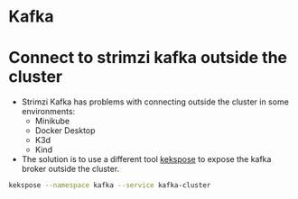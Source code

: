 # Kafka
# Connect to strimzi kafka outside the cluster
- Strimzi Kafka has problems with connecting outside the cluster in some environments:
  + Minikube
  + Docker Desktop
  + K3d
  + Kind
- The solution is to use a different tool [kekspose](https://github.com/scholzj/kekspose) to expose the kafka broker outside the cluster.
```bash
kekspose --namespace kafka --service kafka-cluster
 ```